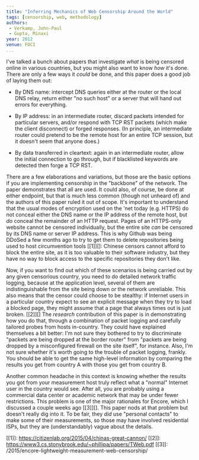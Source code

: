 ```yaml
---
title: "Inferring Mechanics of Web Censorship Around the World"
tags: [censorship, web, methodology]
authors:
 - Verkamp, John-Paul
 - Gupta, Minaxi
year: 2012
venue: FOCI
...
```


I've talked a bunch about papers that investigate *what* is being
censored online in various countries, but you might also want to know
*how* it's done.  There are only a few ways it *could* be done, and
this paper does a good job of laying them out:

* By DNS name: intercept DNS queries either at the router or the local
  DNS relay, return either "no such host" or a server that will hand
  out errors for everything.

* By IP address: in an intermediate router, discard packets intended
  for particular servers, and/or respond with TCP RST packets (which
  make the client disconnect) or forged responses.  (In principle, an
  intermediate router could pretend to be the remote host for an
  entire TCP session, but it doesn't seem that anyone does.)

* By data transferred in cleartext: again in an intermediate router,
  allow the initial connection to go through, but if blacklisted
  keywords are detected then forge a TCP RST.

There are a few elaborations and variations, but those are the basic
options if you are implementing censorship in the "backbone" of the
network.  The paper demonstrates that all are used.  It could also, of
course, be done at either endpoint, but that is much less common
(though not unheard of) and the authors of this paper ruled it out of
scope.  It's important to understand that the usual modes of
encryption used on the 'net today (e.g. HTTPS) do not conceal either
the DNS name or the IP address of the remote host, but *do* conceal
the remainder of an HTTP request.  Pages of an HTTPS-only website
cannot be censored individually, but the entire site *can* be censored
by its DNS name or server IP address.  This is why Github was being
DDoSed a few months ago to try to get them to delete repositories
being used to host circumvention tools [[1]][]: Chinese censors cannot
afford to block the entire site, as it is too valuable to their
software industry, but they have no way to block access to the
specific repositories they don't like.

Now, if you want to find out which of these scenarios is being carried
out by any given censorious country, you need to do detailed network
traffic logging, because at the application level, several of them are
indistinguishable from the site being down or the network unreliable.
This also means that the censor could choose to be stealthy: if
Internet users in a particular country expect to see an explicit
message when they try to load a blocked page, they might assume that a
page that always times out is just broken.  [[2]][] The *research*
contribution of this paper is in demonstrating how you do that,
through a combination of packet logging and carefully tailored probes
from hosts in-country.  They could have explained themselves a bit
better: I'm not sure they bothered to try to discriminate "packets are
being dropped at the border router" from "packets are being dropped by
a misconfigured firewall on the site itself", for instance.  Also, I'm
not sure whether it's worth going to the trouble of packet logging,
frankly.  You should be able to get the same high-level information by
comparing the results you get from country A with those you get from
country B.

Another common headache in this context is knowing whether the results
you got from your measurement host truly reflect what a "normal"
Internet user in the country would see.  After all, you are probably
using a commercial data center or academic network that may be under
fewer restrictions.  This problem is one of the major rationales for
Encore, which I discussed a couple weeks ago [[3]][].  This paper nods
at that problem but doesn't really dig into it.  To be fair, they
*did* use "personal contacts" to make some of their measurements, so
those may have involved residential ISPs, but they are
(understandably) vague about the details.

[[1]]: https://citizenlab.org/2015/04/chinas-great-cannon/
[[2]]: https://www3.cs.stonybrook.edu/~phillipa/papers/TWeb.pdf
[[3]]: /2015/encore-lightweight-measurement-web-censorship/
